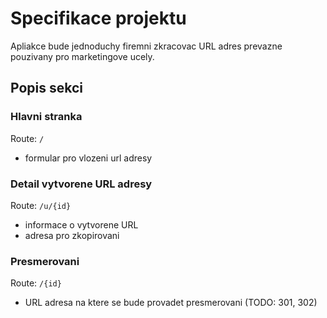 # Specifikace projektu

Apliakce bude jednoduchy firemni zkracovac URL adres prevazne pouzivany pro marketingove ucely.

## Popis sekci

### Hlavni stranka

Route: `/`

* formular pro vlozeni url adresy

### Detail vytvorene URL adresy

Route: `/u/{id}`

* informace o vytvorene URL
* adresa pro zkopirovani

### Presmerovani

Route: `/{id}`

* URL adresa na ktere se bude provadet presmerovani (TODO: 301, 302)


